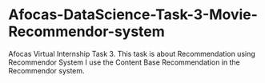 # Afocas-DataScience-Task-3-Movie-Recommendor-system
Afocas Virtual Internship Task 3. This task is about Recommendation using Recommendor System
I use the Content Base Recommendation in the Recommendor system.
